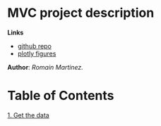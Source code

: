 # MVC project description

**Links**
- [github repo](https://github.com/romainmartinez/mvc)
- [plotly figures](https://plot.ly/organize/romainmartinez:114)

**Author**: _Romain Martinez._

# Table of Contents
[1. Get the data](http://htmlpreview.github.io/?https://github.com/romainmartinez/mvc/blob/master/share/notebooks/0_get_data.html)

